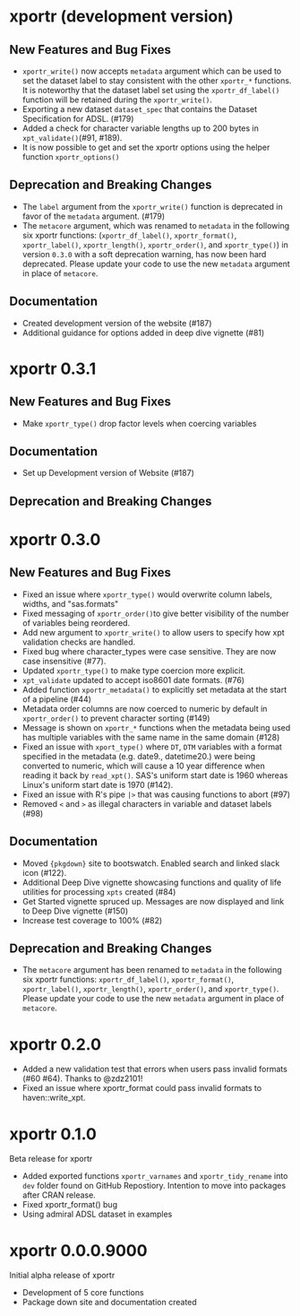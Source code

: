 # xportr (development version)

## New Features and Bug Fixes

* `xportr_write()` now accepts `metadata` argument which can be used to set the dataset label to stay consistent with the other `xportr_*` functions. It is noteworthy that the dataset label set using the `xportr_df_label()` function will be retained during the `xportr_write()`.
* Exporting a new dataset `dataset_spec` that contains the Dataset Specification for ADSL. (#179)
* Added a check for character variable lengths up to 200 bytes in `xpt_validate()`(#91, #189).
* It is now possible to get and set the xportr options using the helper function `xportr_options()`

## Deprecation and Breaking Changes

* The `label` argument from the `xportr_write()` function is deprecated in favor of the `metadata` argument. (#179)
* The `metacore` argument, which was renamed to `metadata` in the following six xportr functions: (`xportr_df_label()`, `xportr_format()`, `xportr_label()`, `xportr_length()`, `xportr_order()`, and `xportr_type()`) in version `0.3.0` with a soft deprecation warning, has now been hard deprecated. Please update your code to use the new `metadata` argument in place of `metacore`.

## Documentation

* Created development version of the website (#187)
* Additional guidance for options added in deep dive vignette (#81)

# xportr 0.3.1

## New Features and Bug Fixes

* Make `xportr_type()` drop factor levels when coercing variables

## Documentation

* Set up Development version of Website (#187)

## Deprecation and Breaking Changes

# xportr 0.3.0

## New Features and Bug Fixes

* Fixed an issue where `xportr_type()` would overwrite column labels, widths, and "sas.formats"
* Fixed messaging of `xportr_order()`to give better visibility of the number of variables being reordered.
* Add new argument to `xportr_write()` to allow users to specify how xpt validation checks are handled.
* Fixed bug where character_types were case sensitive. They are now case insensitive (#77).
* Updated `xportr_type()` to make type coercion more explicit.
* `xpt_validate` updated to accept iso8601 date formats. (#76)
* Added function `xportr_metadata()` to explicitly set metadata at the start of a pipeline (#44)
* Metadata order columns are now coerced to numeric by default in `xportr_order()` to prevent character sorting (#149)
* Message is shown on `xportr_*` functions when the metadata being used has multiple variables with the same name in the same domain (#128)
* Fixed an issue with `xport_type()` where `DT`, `DTM` variables with a format specified in the metadata (e.g. date9., datetime20.) were being converted to numeric, which will cause a 10 year difference when reading it back by `read_xpt()`. SAS's uniform start date is 1960 whereas Linux's uniform start date is 1970 (#142).
* Fixed an issue with R's pipe `|>` that was causing functions to abort (#97)
* Removed `<` and `>` as illegal characters in variable and dataset labels (#98)

## Documentation

* Moved `{pkgdown}` site to bootswatch. Enabled search and linked slack icon (#122).
* Additional Deep Dive vignette showcasing functions and quality of life utilities for processing `xpts` created (#84)
* Get Started vignette spruced up. Messages are now displayed and link to Deep Dive vignette (#150)
* Increase test coverage to 100% (#82)

## Deprecation and Breaking Changes

* The `metacore` argument has been renamed to `metadata` in the following six xportr functions: `xportr_df_label()`, `xportr_format()`, `xportr_label()`, `xportr_length()`, `xportr_order()`, and `xportr_type()`. Please update your code to use the new `metadata` argument in place of `metacore`.

# xportr 0.2.0

* Added a new validation test that errors when users pass invalid formats (#60 #64). Thanks to @zdz2101!
* Fixed an issue where xportr_format could pass invalid formats to haven::write_xpt.

# xportr 0.1.0

Beta release for xportr

* Added exported functions `xportr_varnames` and `xportr_tidy_rename` into `dev` folder found on GitHub Repostiory. Intention to move into packages after CRAN release.
* Fixed xportr_format() bug
* Using admiral ADSL dataset in examples

# xportr 0.0.0.9000

Initial alpha release of xportr

* Development of 5 core functions
* Package down site and documentation created
